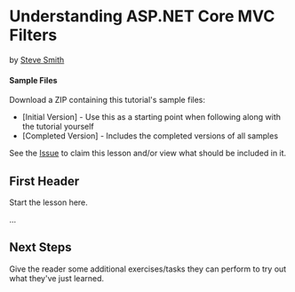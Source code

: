 # Understanding ASP.NET Core MVC Filters
by [Steve Smith](http://deviq.com/me/steve-smith)

#### Sample Files
Download a ZIP containing this tutorial's sample files:
- [Initial Version] - Use this as a starting point when following along with the tutorial yourself
- [Completed Version] - Includes the completed versions of all samples

See the [Issue](https://github.com/dotnet/training-tutorials/issues/66) to claim this lesson and/or view what should be included in it.

## First Header

Start the lesson here.

...


## Next Steps

Give the reader some additional exercises/tasks they can perform to try out what they've just learned.